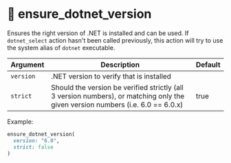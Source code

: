 # 🔨 ensure_dotnet_version

Ensures the right version of .NET is installed and can be used. If `dotnet_select` action hasn't been called previously,
this action will try to use the system alias of `dotnet` executable.

| Argument  | Description                                                                                                                     | Default |
|-----------|---------------------------------------------------------------------------------------------------------------------------------|---------|
| `version` | .NET version to verify that is installed                                                                                        |         |
| `strict`  | Should the version be verified strictly (all 3 version numbers), or matching only the given version numbers (i.e. 6.0 == 6.0.x) | true    |

Example:

```ruby
ensure_dotnet_version(
  version: "6.0",
  strict: false
)
```